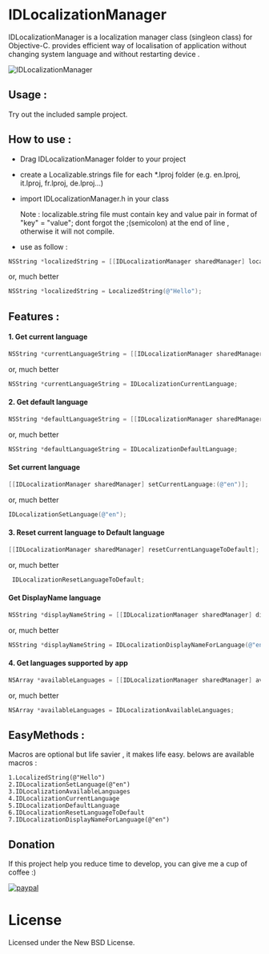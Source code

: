 # IDLocalizationManager
 IDLocalizationManager is a localization manager class (singleon class) for Objective-C. provides efficient way of localisation of application without changing system language and without restarting device .

![IDLocalizationManager](https://raw.githubusercontent.com/insanelydeepak/IDLocalizationManager-iOS/master/Screenshot/IDLocalizationManager.gif)
## Usage :
Try out the included sample project.

## How to use :
-  Drag IDLocalizationManager folder to your project
-  create a Localizable.strings file for each *.lproj folder (e.g. en.lproj, it.lproj, fr.lproj, de.lproj...)
-  import IDLocalizationManager.h in your class

   Note : localizable.string file must contain key and value pair in format of "key" = "value"; dont forgot the ;(semicolon) at the end of line , otherwise it will not compile.
-  use as follow :

``` objective-c
NSString *localizedString = [[IDLocalizationManager sharedManager] localizedStringForKey:(@"Hello")]
```
or, much better

``` objective-c
NSString *localizedString = LocalizedString(@"Hello");
```

## Features :
  
 #### 1. Get current language 
   ``` objective-c
NSString *currentLanguageString = [[IDLocalizationManager sharedManager] currentLanguage];
```
or, much better

``` objective-c
NSString *currentLanguageString = IDLocalizationCurrentLanguage;
```

 #### 2. Get default language 
   ``` objective-c
NSString *defaultLanguageString = [[IDLocalizationManager sharedManager] defaultLanguage];
```
or, much better

``` objective-c
NSString *defaultLanguageString = IDLocalizationDefaultLanguage;
```

   #### Set current language
 ``` objective-c
[[IDLocalizationManager sharedManager] setCurrentLanguage:(@"en")];
```
or, much better

``` objective-c
IDLocalizationSetLanguage(@"en");
```
   #### 3. Reset current language to Default language
   ``` objective-c
[[IDLocalizationManager sharedManager] resetCurrentLanguageToDefault];
```
or, much better

``` objective-c
 IDLocalizationResetLanguageToDefault;
```

   #### Get DisplayName language
   
   ``` objective-c
NSString *displayNameString = [[IDLocalizationManager sharedManager] displayNameForLanguage:(@"en")];
```
or, much better

``` objective-c
NSString *displayNameString = IDLocalizationDisplayNameForLanguage(@"en");
```

 #### 4. Get languages supported by app 
   
 ``` objective-c
NSArray *availableLanguages = [[IDLocalizationManager sharedManager] availableLanguagesWithoutBase:true]
```
or, much better

``` objective-c
NSArray *availableLanguages = IDLocalizationAvailableLanguages;
```

## EasyMethods :
Macros are optional but life savier , it makes life easy.
belows are available macros :
``` 
1.LocalizedString(@"Hello")
2.IDLocalizationSetLanguage(@"en")
3.IDLocalizationAvailableLanguages
4.IDLocalizationCurrentLanguage
5.IDLocalizationDefaultLanguage
6.IDLocalizationResetLanguageToDefault
7.IDLocalizationDisplayNameForLanguage(@"en")
```
## Donation
If this project help you reduce time to develop, you can give me a cup of coffee :) 

[![paypal](https://www.paypalobjects.com/en_US/i/btn/btn_donateCC_LG.gif)](http://paypal.me/insanelydeepak)



# License
Licensed under the New BSD License.
